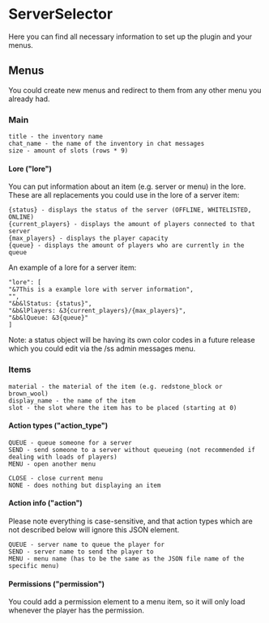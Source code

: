 # ServerSelector
Here you can find all necessary information to set up the plugin and your menus.

## Menus
You could create new menus and redirect to them from any other menu you already had.

### Main
```
title - the inventory name
chat_name - the name of the inventory in chat messages
size - amount of slots (rows * 9)
```
#### Lore ("lore")
You can put information about an item (e.g. server or menu) in the lore. These are all replacements you could use in the lore of a server item:
```
{status} - displays the status of the server (OFFLINE, WHITELISTED, ONLINE)
{current_players} - displays the amount of players connected to that server
{max_players} - displays the player capacity
{queue} - displays the amount of players who are currently in the queue
```
An example of a lore for a server item:
```
"lore": [
"&7This is a example lore with server information",
"",
"&b&lStatus: {status}",
"&b&lPlayers: &3{current_players}/{max_players}",
"&b&lQueue: &3{queue}"
]
```
Note: a status object will be having its own color codes in a future release which you could edit via the /ss admin messages menu.
### Items
```
material - the material of the item (e.g. redstone_block or brown_wool)
display_name - the name of the item
slot - the slot where the item has to be placed (starting at 0)
```
#### Action types ("action_type")
```
QUEUE - queue someone for a server
SEND - send someone to a server without queueing (not recommended if dealing with loads of players)
MENU - open another menu

CLOSE - close current menu
NONE - does nothing but displaying an item
```

#### Action info ("action")
Please note everything is case-sensitive, and that action types which are not described below will ignore
this JSON element.
```
QUEUE - server name to queue the player for
SEND - server name to send the player to
MENU - menu name (has to be the same as the JSON file name of the specific menu)
```

#### Permissions ("permission")
You could add a permission element to a menu item, so it will only load whenever the player has the permission. 
